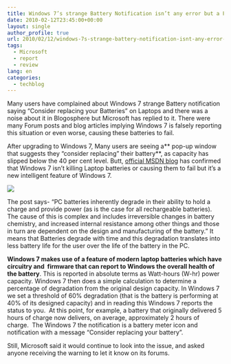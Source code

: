 ```yaml
---
title: Windows 7’s strange Battery Notification isn’t any error but a Feature
date: 2010-02-12T23:45:00+00:00
layout: single
author_profile: true
url: 2010/02/12/windows-7s-strange-battery-notification-isnt-any-error-but-a-feature/
tags:
  - Microsoft
  - report
  - review
lang: en
categories: 
  - techblog
---
```

Many users have complained about Windows 7 strange Battery notification saying “Consider replacing your Batteries” on Laptops and there was a noise about it in Blogosphere but Microsoft has replied to it. There were many Forum posts and blog articles implying Windows 7 is falsely reporting this situation or even worse, causing these batteries to fail.

After upgrading to Windows 7, Many users are seeing a** pop-up window that suggests they “consider replacing” their battery**, as capacity has slipped below the 40 per cent level. Butt, [official MSDN blog](http://blogs.msdn.com/e7/archive/2010/02/08/windows-7-battery-notification-messages.aspx) has confirmed that Windows 7 isn’t killing Laptop batteries or causing them to fail but it’s a new intelligent feature of Windows 7.

[![](http://2.bp.blogspot.com/_vaUVXcmC3OI/S3XgzXQRBbI/AAAAAAAAA7Y/4tR3jIpZOds/s640/windows-7-battery-failure-message.jpg)](http://2.bp.blogspot.com/_vaUVXcmC3OI/S3XgzXQRBbI/AAAAAAAAA7Y/4tR3jIpZOds/s1600-h/windows-7-battery-failure-message.jpg)

The post says- “PC batteries inherently degrade in their ability to hold a charge and provide power (as is the case for all rechargeable batteries). The cause of this is complex and includes irreversible changes in battery chemistry, and increased internal resistance among other things and those in turn are dependent on the design and manufacturing of the battery.” It means that Batteries degrade with time and this degradation translates into less battery life for the user over the life of the battery in the PC.

**Windows 7 makes use of a feature of modern laptop batteries which have circuitry and  firmware that can report to Windows the overall health of the battery**. This is reported in absolute terms as Watt-hours (W-hr) power capacity. Windows 7 then does a simple calculation to determine a percentage of degradation from the original design capacity. In Windows 7 we set a threshold of 60% degradation (that is the battery is performing at 40% of its designed capacity) and in reading this Windows 7 reports the status to you.  At this point, for example, a battery that originally delivered 5 hours of charge now delivers, on average, approximately 2 hours of charge.  The Windows 7 the notification is a battery meter icon and notification with a message “Consider replacing your battery”.

Still, Microsoft said it would continue to look into the issue, and asked anyone receiving the warning to let it know on its forums.